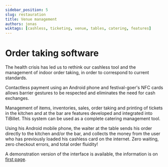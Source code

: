 ```yaml
---
sidebar_position: 5
slug: restauration
title: Venue management
authors: jonas
wiktags: [cashless, ticketing, venue, tables, catering, features]
---
```


# Order taking software

The health crisis has led us to rethink our cashless tool and the management of indoor order taking, in order to correspond to current standards.

Contactless payment using an Android phone and festival-goer's NFC cards allows barrier gestures to be respected and eliminates the need for cash exchanges.

Management of items, inventories, sales, order taking and printing of tickets in the kitchen and at the bar are features developed and integrated into TiBillet. This system can be used as a complete catering management tool.

Using his Android mobile phone, the waiter at the table sends his order directly to the kitchen and/or the bar, and collects the money from the user who has previously loaded his cashless card on the internet. Zero waiting, zero checkout errors, and total order fluidity!

A demonstration version of the interface is available, the information is on [first page](/docs/presentation/introduction#d%C3%A9monstration).
